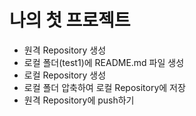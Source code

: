 # 나의 첫 프로젝트
- 원격 Repository 생성
- 로컬 폴더(test1)에 README.md 파일 생성
- 로컬 Repository 생성
- 로컬 폴더 압축하여 로컬 Repository에 저장
- 원격 Repository에 push하기